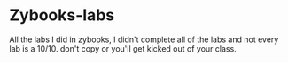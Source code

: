 # Zybooks-labs
All the labs I did in zybooks, I didn't complete all of the labs and not every lab is a 10/10. don't copy or you'll get kicked out of your class. 
